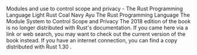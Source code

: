 Modules and use to control scope and privacy - The Rust Programming Language
Light
Rust
Coal
Navy
Ayu
The Rust Programming Language
The Module System to Control Scope and Privacy
The 2018 edition of the book is no longer distributed with Rust's documentation.
If you came here via a link or web search, you may want to check out
the current
version of the book
instead.
If you have an internet connection, you can
find a copy distributed with
Rust
1.30
.